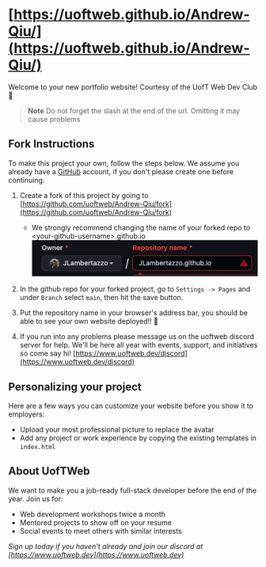 # [https://uoftweb.github.io/Andrew-Qiu/](https://uoftweb.github.io/Andrew-Qiu/)
Welcome to your new portfolio website! Courtesy of the UofT Web Dev Club 🥳

> **Note**
> Do not forget the slash at the end of the url. Omitting it may cause problems

## Fork Instructions
To make this project your own, follow the steps below. We assume you already have a [GitHub](https://github.com) account, if you don't please create one before continuing.
1. Create a fork of this project by going to [https://github.com/uoftweb/Andrew-Qiu/fork](https://github.com/uoftweb/Andrew-Qiu/fork)
    * We strongly recommend changing the name of your forked repo to 
    \<your-github-username\>.github.io
    ![fork](fork.png)

2. In the github repo for your forked project, go to `Settings -> Pages` and under `Branch` select `main`, then hit the save button.

3. Put the repository name in your browser's address bar, you should be able to see your own website deployed!! 🥳

4. If you run into any problems please message us on the uoftweb discord server for help. We'll be here all year with events, support, and initiatives so come say hi!
[https://www.uoftweb.dev/discord](https://www.uoftweb.dev/discord)

## Personalizing your project
Here are a few ways you can customize your website before you show it to employers:
* Upload your most professional picture to replace the avatar
* Add any project or work experience by copying the existing templates in `index.html`

## About UofTWeb
We want to make you a job-ready full-stack developer before the end of the year. Join us for:
* Web development workshops twice a month
* Mentored projects to show off on your resume
* Social events to meet others with similar interests

*Sign up today if you haven't already and join our discord at [https://www.uoftweb.dev](https://www.uoftweb.dev)*
